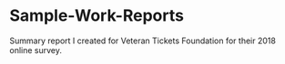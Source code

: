 # Sample-Work-Reports
Summary report I created for Veteran Tickets Foundation for their 2018 online survey.
